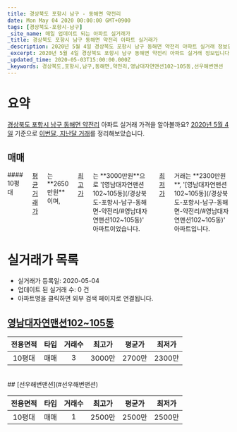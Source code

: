 ```yaml
---
title: 경상북도 포항시 남구 - 동해면 약전리
date: Mon May 04 2020 00:00:00 GMT+0900
tags: [경상북도-포항시-남구]
_site_name: 매일 업데이트 되는 아파트 실거래가
_title: 경상북도 포항시 남구 동해면 약전리 아파트 실거래가
_description: 2020년 5월 4일 경상북도 포항시 남구 동해면 약전리 아파트 실거래 정보입니다. 2건 아파트 정보가 있습니다.
_excerpt: 2020년 5월 4일 경상북도 포항시 남구 동해면 약전리 아파트 실거래 정보입니다. 2건 아파트 정보가 있습니다.
_updated_time: 2020-05-03T15:00:00.000Z
_keywords: 경상북도,포항시,남구,동해면,약전리,영남대자연맨션102~105동,선우해변맨션
---
```





# 요약
<ins>경상북도 포항시 남구 동해면 약전리</ins> 아파트 실거래 가격을 알아볼까요? <ins>2020년 5월 4일</ins> 기준으로 <ins>이번달, 지난달 거래</ins>를 정리해보았습니다.

## 매매
<div class="container">
<div class="twelve columns" markdown="1">
#### 10평대
<ins>평균 거래가</ins>는 **2650만원**이며, <ins>최고가</ins>는 **3000만원**으로 '[영남대자연맨션102~105동](/경상북도-포항시-남구-동해면-약전리/#영남대자연맨션102~105동)' 아파트이었습니다. <ins>최저가</ins> 거래는 **2300만원**, '[영남대자연맨션102~105동](/경상북도-포항시-남구-동해면-약전리/#영남대자연맨션102~105동)' 아파트입니다.
</div>
</div>



# 실거래가 목록
- 실거래가 등록일: 2020-05-04
- 업데이트 된 실거래 수: 0 건
- 아파트명을 클릭하면 외부 검색 페이지로 연결됩니다.

## [영남대자연맨션102~105동](#영남대자연맨션102~105동)

|전용면적|타입|거래수|최고가|평균가|최저가|
|:---:|:---:|:---:|:---:|:---:|:---:|
|10평대|<span class="deal-type-1">매매</span>|3|3000만|2700만|2300만|

<br/>
## [선우해변맨션](#선우해변맨션)

|전용면적|타입|거래수|최고가|평균가|최저가|
|:---:|:---:|:---:|:---:|:---:|:---:|
|10평대|<span class="deal-type-1">매매</span>|1|2500만|2500만|2500만|

<br/>




